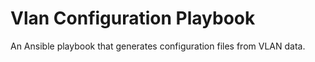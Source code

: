 # Vlan Configuration Playbook

An Ansible playbook that generates configuration files from VLAN data.

